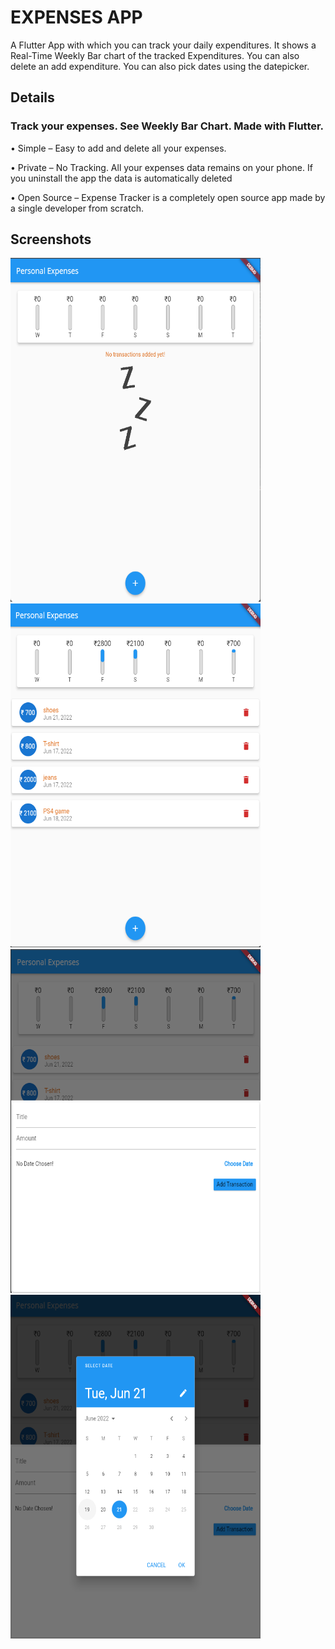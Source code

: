 # EXPENSES APP

A Flutter App with which you can track your daily expenditures. It shows a Real-Time Weekly Bar chart of the tracked Expenditures. You can also delete an add expenditure.
You can also pick dates using the datepicker.

## Details
### Track your expenses. See Weekly Bar Chart. Made with Flutter.
• Simple – Easy to add and delete all your expenses.

• Private – No Tracking. All your expenses data remains on your phone. If you uninstall the app the data is automatically deleted

• Open Source – Expense Tracker is a completely open source app made by a single developer from scratch.

## Screenshots

<img src="flutter_app/images/expenses1.png" width="400" height="550" >
<img src="flutter_app/images/expenses2.png" width="400" height="550" >
<img src="flutter_app/images/expenses3.png" width="400" height="550" >
<img src="flutter_app/images/expenses4.png" width="400" height="550" >



